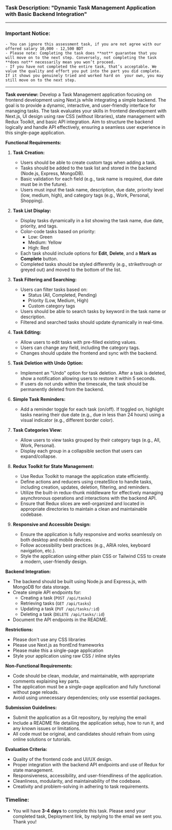 ### Task Description: **"Dynamic Task Management Application with Basic Backend Integration"**

---

### Important Notice:

    - You can ignore this assessment task, if you are not agree with our offered salary 10,000 - 12,500 BDT
    - Please note: Completing the task does **not** guarantee that you will move on to the next step. Conversely, not completing the task **does not** necessarily mean you won’t proceed.
    - If you have not completed the entire task, that’s acceptable. We value the quality and effort you put into the part you did complete. If it shows you genuinely tried and worked hard on  your own, you may still move on to the next step.

---

**Task overview:**
Develop a Task Management application focusing on frontend development using Next.js while integrating a simple backend. The goal is to provide a dynamic, interactive, and user-friendly interface for managing tasks. The task evaluates your skills in frontend development with Next.js, UI design using raw CSS (without libraries), state management with Redux Toolkit, and basic API integration. Aim to structure the backend logically and handle API effectively, ensuring a seamless user experience in this single-page application.

**Functional Requirements:**

1. **Task Creation:**

   - Users should be able to create custom tags when adding a task.
   - Tasks should be added to the task list and stored in the backend (Node.js, Express, MongoDB).
   - Basic validation for each field (e.g., task name is required, due date must be in the future).
   - Users must input the task name, description, due date, priority level (low, medium, high), and category tags (e.g., Work, Personal, Shopping).

2. **Task List Display:**

   - Display tasks dynamically in a list showing the task name, due date, priority, and tags.
   - Color-code tasks based on priority:
     - Low: Green
     - Medium: Yellow
     - High: Red
   - Each task should include options for **Edit**, **Delete**, and a **Mark as Complete** button.
   - Completed tasks should be styled differently (e.g., strikethrough or greyed out) and moved to the bottom of the list.

3. **Task Filtering and Searching:**

   - Users can filter tasks based on:
     - Status (All, Completed, Pending)
     - Priority (Low, Medium, High)
     - Custom category tags
   - Users should be able to search tasks by keyword in the task name or description.
   - Filtered and searched tasks should update dynamically in real-time.

4. **Task Editing:**

   - Allow users to edit tasks with pre-filled existing values.
   - Users can change any field, including the category tags.
   - Changes should update the frontend and sync with the backend.

5. **Task Deletion with Undo Option:**

   - Implement an "Undo" option for task deletion. After a task is deleted, show a notification allowing users to restore it within 5 seconds.
   - If users do not undo within the timescale, the task should be permanently deleted from the backend.

6. **Simple Task Reminders:**

   - Add a reminder toggle for each task (on/off). If toggled on, highlight tasks nearing their due date (e.g., due in less than 24 hours) using a visual indicator (e.g., different border color).

7. **Task Categories View:**

   - Allow users to view tasks grouped by their category tags (e.g., All, Work, Personal).
   - Display each group in a collapsible section that users can expand/collapse.

8. **Redux Toolkit for State Management:**

   - Use Redux Toolkit to manage the application state efficiently.
   - Define actions and reducers using createSlice to handle tasks, including creation, updates, deletion, filtering, and reminders.
   - Utilize the built-in redux-thunk middleware for effectively managing asynchronous operations and interactions with the backend API.
   - Ensure that Redux slices are well-organized and located in appropriate directories to maintain a clean and maintainable codebase.

9. **Responsive and Accessible Design:**

   - Ensure the application is fully responsive and works seamlessly on both desktop and mobile devices.
   - Follow accessibility best practices (e.g., ARIA roles, keyboard navigation, etc.).
   - Style the application using either plain CSS or Tailwind CSS to create a modern, user-friendly design.

**Backend Integration:**

- The backend should be built using Node.js and Express.js, with MongoDB for data storage.
- Create simple API endpoints for:
  - Creating a task (`POST /api/tasks`)
  - Retrieving tasks (`GET /api/tasks`)
  - Updating a task (`PUT /api/tasks/:id`)
  - Deleting a task (`DELETE /api/tasks/:id`)
- Document the API endpoints in the README.

**Restrictions:**

- Please don't use any CSS libraries
- Please use Next.js as frontEnd frameworks
- Please make this a single-page application
- Style your application using raw CSS / inline styles

**Non-Functional Requirements:**

- Code should be clean, modular, and maintainable, with appropriate comments explaining key parts.
- The application must be a single-page application and fully functional without page reloads.
- Avoid using unnecessary dependencies; only use essential packages.

**Submission Guidelines:**

- Submit the application as a Git repository, by replying the email
- Include a README file detailing the application setup, how to run it, and any known issues or limitations.
- All code must be original, and candidates should refrain from using online solutions or tutorials.

**Evaluation Criteria:**

- Quality of the frontend code and UI/UX design.
- Proper integration with the backend API endpoints and use of Redux for state management.
- Responsiveness, accessibility, and user-friendliness of the application.
- Cleanliness, modularity, and maintainability of the codebase.
- Creativity and problem-solving in adhering to task requirements.

### Timeline:

- You will have **3-4 days** to complete this task. Please send your completed task, Deployment link, by replying to the email we sent you. Thank you!

